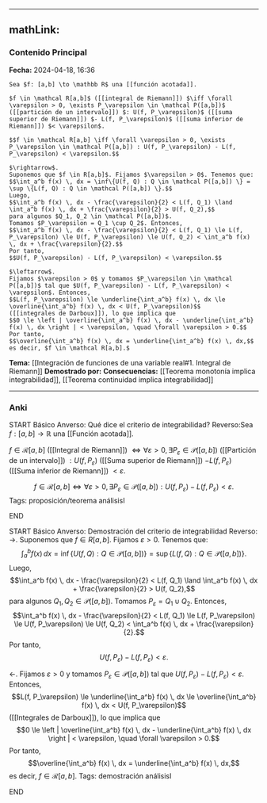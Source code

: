 
---
mathLink:
---
### Contenido Principal

**Fecha:** 2024-04-18, 16:36

```ad-theorem
Sea $f: [a,b] \to \mathbb R$ una [[función acotada]].

$f \in \mathcal R[a,b]$ ([[integral de Riemann]]) $\iff \forall \varepsilon > 0, \exists P_\varepsilon \in \mathcal P([a,b])$ ([[partición de un intervalo]]) $: U(f, P_\varepsilon)$ ([[suma superior de Riemann]]) $- L(f, P_\varepsilon)$ ([[suma inferior de Riemann]]) $< \varepsilon$.

$$f \in \mathcal R[a,b] \iff \forall \varepsilon > 0, \exists P_\varepsilon \in \mathcal P([a,b]) : U(f, P_\varepsilon) - L(f, P_\varepsilon) < \varepsilon.$$

```

```ad-proof
$\rightarrow$.
Suponemos que $f \in R[a,b]$. Fijamos $\varepsilon > 0$. Tenemos que:
$$\int_a^b f(x) \, dx = \inf\{U(f, Q) : Q \in \mathcal P([a,b]) \} = \sup \{L(f, Q) : Q \in \mathcal P([a,b]) \}.$$
Luego,
$$\int_a^b f(x) \, dx - \frac{\varepsilon}{2} < L(f, Q_1) \land \int_a^b f(x) \, dx + \frac{\varepsilon}{2} > U(f, Q_2),$$
para algunos $Q_1, Q_2 \in \mathcal P([a,b])$.
Tomamos $P_\varepsilon = Q_1 \cup Q_2$. Entonces,
$$\int_a^b f(x) \, dx - \frac{\varepsilon}{2} < L(f, Q_1) \le L(f, P_\varepsilon) \le U(f, P_\varepsilon) \le U(f, Q_2) < \int_a^b f(x) \, dx + \frac{\varepsilon}{2}.$$
Por tanto,
$$U(f, P_\varepsilon) - L(f, P_\varepsilon) < \varepsilon.$$

$\leftarrow$.
Fijamos $\varepsilon > 0$ y tomamos $P_\varepsilon \in \mathcal P([a,b])$ tal que $U(f, P_\varepsilon) - L(f, P_\varepsilon) < \varepsilon$. Entonces,
$$L(f, P_\varepsilon) \le \underline{\int_a^b} f(x) \, dx \le \overline{\int_a^b} f(x) \, dx < U(f, P_\varepsilon)$$
([[integrales de Darboux]]), lo que implica que
$$0 \le \left | \overline{\int_a^b} f(x) \, dx - \underline{\int_a^b} f(x) \, dx \right | < \varepsilon, \quad \forall \varepsilon > 0.$$
Por tanto,
$$\overline{\int_a^b} f(x) \, dx = \underline{\int_a^b} f(x) \, dx,$$
es decir, $f \in \mathcal R[a,b].$
```

**Tema:** [[Integración de funciones de una variable real#1. Integral de Riemann]]
**Demostrado por:**
**Consecuencias:** [[Teorema monotonía implica integrabilidad]], [[Teorema continuidad implica integrabilidad]]

---
### Anki

START
Básico
Anverso: Qué dice el criterio de integrabilidad?
Reverso:Sea $f: [a,b] \to \mathbb R$ una [[Función acotada]].

$f \in \mathcal R[a,b]$ ([[Integral de Riemann]]) $\iff \forall \varepsilon > 0, \exists P_\varepsilon \in \mathcal P([a,b])$ ([[Partición de un intervalo]]) $: U(f, P_\varepsilon)$ ([[Suma superior de Riemann]]) $- L(f, P_\varepsilon)$ ([[Suma inferior de Riemann]]) $< \varepsilon$.

$$f \in \mathcal R[a,b] \iff \forall \varepsilon > 0, \exists P_\varepsilon \in \mathcal P([a,b]) : U(f, P_\varepsilon) - L(f, P_\varepsilon) < \varepsilon.$$
Tags: proposición/teorema análisisI
<!--ID: 1714669443825-->
END

START
Básico
Anverso: Demostración del criterio de integrabilidad
Reverso: $\rightarrow$.
Suponemos que $f \in R[a,b]$. Fijamos $\varepsilon > 0$. Tenemos que:
$$\int_a^b f(x) \, dx = \inf\{U(f, Q) : Q \in \mathcal P([a,b]) \} = \sup \{L(f, Q) : Q \in \mathcal P([a,b]) \}.$$
Luego,
$$\int_a^b f(x) \, dx - \frac{\varepsilon}{2} < L(f, Q_1) \land \int_a^b f(x) \, dx + \frac{\varepsilon}{2} > U(f, Q_2),$$
para algunos $Q_1, Q_2 \in \mathcal P([a,b])$.
Tomamos $P_\varepsilon = Q_1 \cup Q_2$. Entonces,
$$\int_a^b f(x) \, dx - \frac{\varepsilon}{2} < L(f, Q_1) \le L(f, P_\varepsilon) \le U(f, P_\varepsilon) \le U(f, Q_2) < \int_a^b f(x) \, dx + \frac{\varepsilon}{2}.$$
Por tanto,
$$U(f, P_\varepsilon) - L(f, P_\varepsilon) < \varepsilon.$$

$\leftarrow$.
Fijamos $\varepsilon > 0$ y tomamos $P_\varepsilon \in \mathcal P([a,b])$ tal que $U(f, P_\varepsilon) - L(f, P_\varepsilon) < \varepsilon$. Entonces,
$$L(f, P_\varepsilon) \le \underline{\int_a^b} f(x) \, dx \le \overline{\int_a^b} f(x) \, dx < U(f, P_\varepsilon)$$
([[Integrales de Darboux]]), lo que implica que
$$0 \le \left | \overline{\int_a^b} f(x) \, dx - \underline{\int_a^b} f(x) \, dx \right | < \varepsilon, \quad \forall \varepsilon > 0.$$
Por tanto,
$$\overline{\int_a^b} f(x) \, dx = \underline{\int_a^b} f(x) \, dx,$$
es decir, $f \in \mathcal R[a,b].$
Tags: demostración análisisI
<!--ID: 1714669443829-->
END